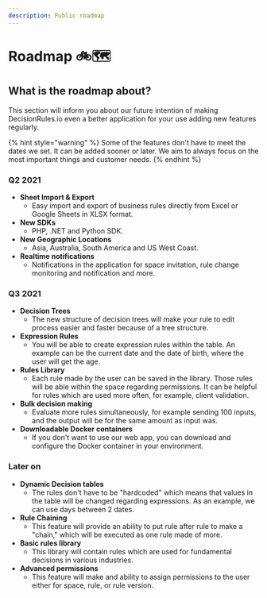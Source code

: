 ```yaml
---
description: Public roadmap
---
```


# Roadmap 🚲🗺️

## What is the roadmap about?

This section will inform you about our future intention of making DecisionRules.io even a better application for your use adding new features regularly.

{% hint style="warning" %}
Some of the features don't have to meet the dates we set. It can be added sooner or later. We aim to always focus on the most important things and customer needs.
{% endhint %}

### Q2 2021

* **Sheet Import & Export**
  * Easy import and export of business rules directly from Excel or Google Sheets in XLSX format.
* **New SDKs**
  * PHP, .NET and Python SDK.
* **New Geographic Locations**
  * Asia, Australia, South America and US West Coast.
* **Realtime notifications**
  * Notifications in the application for space invitation, rule change monitoring and notification and more.

### Q3 2021

* **Decision Trees**
  * The new structure of decision trees will make your rule to edit process easier and faster because of a tree structure.
* **Expression Rules**
  * You will be able to create expression rules within the table. An example can be the current date and the date of birth, where the user will get the age.
* **Rules Library**
  * Each rule made by the user can be saved in the library. Those rules will be able within the space regarding permissions. It can be helpful for rules which are used more often, for example, client validation.
* **Bulk decision making**
  * Evaluate more rules simultaneously, for example sending 100 inputs, and the output will be for the same amount as input was.
* **Downloadable Docker containers**
  * If you don't want to use our web app, you can download and configure the Docker container in your environment.

### Later on

* **Dynamic Decision tables**
  * The rules don't have to be "hardcoded" which means that values in the table will be changed regarding expressions. As an example, we can use days between 2 dates.
* **Rule Chaining**
  * This feature will provide an ability to put rule after rule to make a "chain," which will be executed as one rule made of more.
* **Basic rules library**
  * This library will contain rules which are used for fundamental decisions in various industries.
* **Advanced permissions**
  * This feature will make and ability to assign permissions to the user either for space, rule, or rule version.

